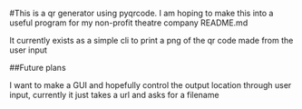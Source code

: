 #This is a qr generator using pyqrcode. I am hoping to make this into a useful program for my non-profit theatre company README.md

It currently exists as a simple cli to print a png of the qr code made from the user input

##Future plans

I want to make a GUI and hopefully control the output location through user input, currently it just takes a url and asks for a filename